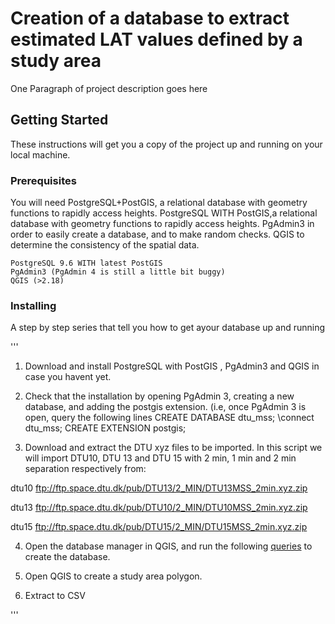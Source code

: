 # Creation of a database to extract estimated LAT values defined by a study area

One Paragraph of project description goes here

## Getting Started

These instructions will get you a copy of the project up and running on your local machine. 

### Prerequisites

You will need PostgreSQL+PostGIS, a relational database with geometry functions to rapidly access heights. PostgreSQL WITH PostGIS,a relational database with geometry functions to rapidly access heights. PgAdmin3 in order to easily create a database, and to make random checks. QGIS to determine the consistency of the spatial data. 
```
PostgreSQL 9.6 WITH latest PostGIS
PgAdmin3 (PgAdmin 4 is still a little bit buggy)
QGIS (>2.18)
```
### Installing

A step by step series that tell you how to get ayour database up and running

'''
1. Download and install PostgreSQL with PostGIS , PgAdmin3 and QGIS in case you havent yet.

2. Check that the installation by opening PgAdmin 3, creating a new database, and adding the postgis extension.
	(i.e, once PgAdmin 3 is open, query the following lines 
		CREATE DATABASE dtu_mss;
		\connect dtu_mss;
		CREATE EXTENSION postgis;
		
3. Download and extract the DTU xyz files to be imported. In this script we will import DTU10, DTU 13 and DTU 15 with 2 min, 1 min and 2 min separation respectively from:

dtu10	ftp://ftp.space.dtu.dk/pub/DTU13/2_MIN/DTU13MSS_2min.xyz.zip

dtu13	ftp://ftp.space.dtu.dk/pub/DTU10/2_MIN/DTU10MSS_2min.xyz.zip

dtu15	ftp://ftp.space.dtu.dk/pub/DTU15/2_MIN/DTU15MSS_2min.xyz.zip
	

4. Open the database manager in QGIS, and run the following [queries](./queries.sql) to create the database. 


5. Open QGIS to create a study area polygon.

6. Extract to CSV

'''
